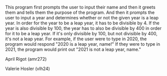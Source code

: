 This program first prompts the user to input their name and then it greets them and tells them the purpose of the program. And then it prompts the user to input a year and determines whether or not the given year is a leap year. In order for the year to be a leap year, it has to be divisible by 4. If the year is also divisible by 100, the year has to also be divisible by 400 in order for it to be a leap year. If it's only divisible by 100, but not divisible by 400, it's not a leap year. 
For example, if the user were to type in 2020, the program would respond "2020 is a leap year, name!" If they were to type in 2021, the program would print out "2021 is not a leap year, name."

April Rigot (amr272)

Valerie Hosler (vlh24)
